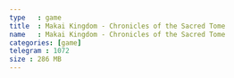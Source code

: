 ```yaml
---
type   : game
title  : Makai Kingdom - Chronicles of the Sacred Tome
name   : Makai Kingdom - Chronicles of the Sacred Tome
categories: [game]
telegram : 1072
size : 286 MB
---
```



